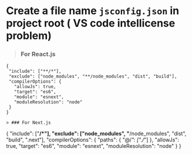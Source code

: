  #  Create a file name `jsconfig.json` in project root ( VS code intellicense problem) 

 > ### For React.js
 ```
{
  "include": ["**/*"],
  "exclude": ["node_modules", "**/node_modules", "dist", "build"],
  "compilerOptions": {
    "allowJs": true,
    "target": "es6",
    "module": "esnext",
    "moduleResolution": "node"
  }
}

> ### For Next.js
 ```
{
  "include": ["**/*"],
  "exclude": ["node_modules", "**/node_modules", "dist", "build", ".next"],
  "compilerOptions": {
    "paths": {
      "@/*": ["./*"]
    },
    "allowJs": true,
    "target": "es6",
    "module": "esnext",
    "moduleResolution": "node"
  }
}
```

```
